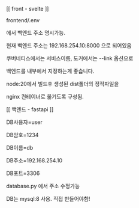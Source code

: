 [[ front - svelte ]]

frontend/.env

에서 백엔드 주소 명시가능.

현재 백엔드 주소는 192.168.254.10:8000 으로 되어있음

쿠버네티스에서는 서비스이름, 도커에서는 --link 옵션으로

백엔드를 내부에서 지정하는게 좋습니다.

node:20에서 빌드후 생성된 dist폴더의 정적파일을

nginx 컨테이너로 옮기도록 구성됨.

[[ 백엔드 - fastapi ]]

DB사용자=user

DB암호=1234

DB이름=db

DB주소=192.168.254.10

DB포트=3306

database.py 에서 주소 수정가능

DB는 mysql:8 사용. 직접 만들어야함!
